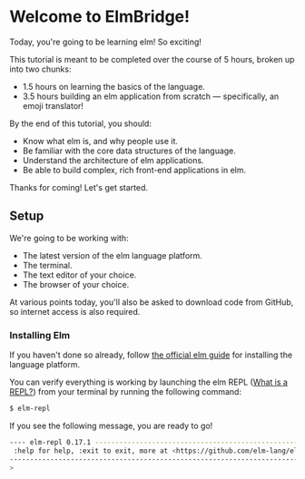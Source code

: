 # Welcome to ElmBridge!

Today, you're going to be learning elm! So exciting!

This tutorial is meant to be completed over the course of 5 hours, broken up into two chunks:
 - 1.5 hours on learning the basics of the language.
 - 3.5 hours building an elm application from scratch — specifically, an emoji translator!

By the end of this tutorial, you should:

- Know what elm is, and why people use it.
- Be familiar with the core data structures of the language.
- Understand the architecture of elm applications.
- Be able to build complex, rich front-end applications in elm.

Thanks for coming! Let's get started.

## Setup

We're going to be working with:

- The latest version of the elm language platform.
- The terminal.
- The text editor of your choice.
- The browser of your choice.

At various points today, you'll also be asked to download code from GitHub, so internet access is also required.

### Installing Elm

If you haven't done so already, follow [the official elm guide](https://guide.elm-lang.org/get_started.html) for installing the language platform.

You can verify everything is working by launching the elm REPL ([What is a REPL?](https://en.wikipedia.org/wiki/Read%E2%80%93eval%E2%80%93print_loop)) from your terminal by running the following command:

```sh
$ elm-repl
```

If you see the following message, you are ready to go!

```sh
---- elm-repl 0.17.1 -----------------------------------------------------------
 :help for help, :exit to exit, more at <https://github.com/elm-lang/elm-repl>
--------------------------------------------------------------------------------
>
```
